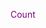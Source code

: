 <p><font color="purple">Count</font></p>
<p align="center">
 <img src="https://count.getloli.com/get/@:Warasugi-777?theme=rule34" alt="" /
</p>
